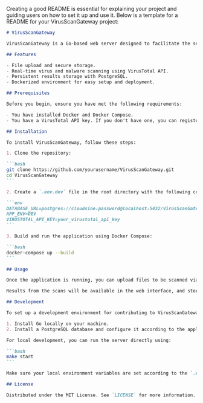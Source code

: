 Creating a good README is essential for explaining your project and guiding users on how to set it up and use it. Below is a template for a README for your VirusScanGateway project:

````markdown
# VirusScanGateway

VirusScanGateway is a Go-based web server designed to facilitate the secure uploading and scanning of files for viruses and malware. It integrates with the VirusTotal API to provide real-time scanning results, which are then stored and displayed from a PostgreSQL database.

## Features

- File upload and secure storage.
- Real-time virus and malware scanning using VirusTotal API.
- Persistent results storage with PostgreSQL.
- Dockerized environment for easy setup and deployment.

## Prerequisites

Before you begin, ensure you have met the following requirements:

- You have installed Docker and Docker Compose.
- You have a VirusTotal API key. If you don't have one, you can register for an API key at [VirusTotal](https://www.virustotal.com/gui/join-us).

## Installation

To install VirusScanGateway, follow these steps:

1. Clone the repository:

```bash
git clone https://github.com/yourusername/VirusScanGateway.git
cd VirusScanGateway
```

2. Create a `.env.dev` file in the root directory with the following content, replacing `your_virustotal_api_key` with your actual API key:

```env
DATABASE_URL=postgres://cloudsine:password@localhost:5432/VirusScanGatewayDB?sslmode=disable
APP_ENV=DEV
VIRUSTOTAL_API_KEY=your_virustotal_api_key
```

3. Build and run the application using Docker Compose:

```bash
docker-compose up --build
```

## Usage

Once the application is running, you can upload files to be scanned via the provided web interface at `http://localhost:8080`.

Results from the scans will be available in the web interface, and stored in the PostgreSQL database for future reference.

## Development

To set up a development environment for contributing to VirusScanGateway, you can use the following additional steps:

1. Install Go locally on your machine.
2. Install a PostgreSQL database and configure it according to the application's requirements.

For local development, you can run the server directly using:

```bash
make start
```

Make sure your local environment variables are set according to the `.env.dev` file.

## License

Distributed under the MIT License. See `LICENSE` for more information.
````
